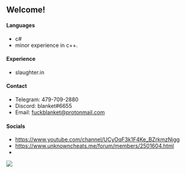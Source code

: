 ## Welcome!

#### Languages
 - c#
 - minor experience in c++.

#### Experience
 - slaughter.in

#### Contact
 - Telegram: 479-709-2880
 - Discord: blanket#6655
 - Email: fuckblanket@protonmail.com

#### Socials 
 - https://www.youtube.com/channel/UCyOqF3k1F4Ke_BZrkmzNjgg
 - https://www.unknowncheats.me/forum/members/2501604.html
 - 
![](https://github-readme-stats.vercel.app/api?username=joshissrsly&count_private=true&show_icons=true&theme=radical)
